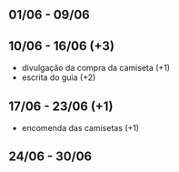 ## 01/06 - 09/06

## 10/06 - 16/06 (+3)
- divulgação da compra da camiseta (+1)
- escrita do guia (+2) 

## 17/06 - 23/06 (+1)
- encomenda das camisetas (+1)

## 24/06 - 30/06